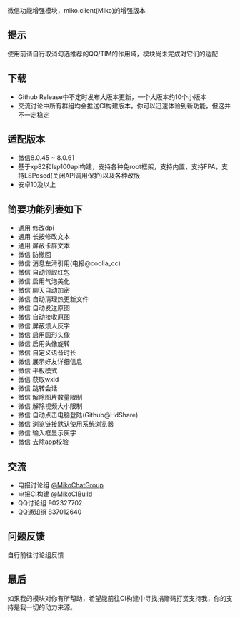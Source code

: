 微信功能增强模块，miko.client(Miko)的增强版本

## 提示
使用前请自行取消勾选推荐的QQ/TIM的作用域，模块尚未完成对它们的适配

## 下载
- Github Release中不定时发布大版本更新，一个大版本约10个小版本
- 交流讨论中所有群组均会推送CI构建版本，你可以迅速体验到新功能，但这并不一定稳定

## 适配版本
- 微信8.0.45 ~ 8.0.61
- 基于xp82和lsp100api构建，支持各种免root框架，支持内置，支持FPA，支持LSPosed(关闭API调用保护)以及各种改版
- 安卓10及以上

## 简要功能列表如下
- 通用 修改dpi
- 通用 长按修改文本
- 通用 屏蔽卡屏文本
- 微信 防撤回
- 微信 消息左滑引用(电报@coolia_cc)
- 微信 自动领取红包
- 微信 启用气泡美化
- 微信 聊天自动加密
- 微信 自动清理热更新文件
- 微信 自动发送原图
- 微信 自动接收原图
- 微信 屏蔽烦人灰字
- 微信 启用圆形头像
- 微信 启用头像旋转
- 微信 自定义语音时长
- 微信 展示好友详细信息
- 微信 平板模式
- 微信 获取wxid
- 微信 跳转会话
- 微信 解除图片数量限制
- 微信 解除视频大小限制
- 微信 自动点击电脑登陆(Github@HdShare)
- 微信 浏览链接默认使用系统浏览器
- 微信 输入框显示灰字
- 微信 去除app校验

## 交流
- 电报讨论组 [@MikoChatGroup](https://t.me/MikoChatGroup)
- 电报CI构建 [@MikoCIBuild](http://t.me/MikoCIBuilds)
- QQ讨论组 902327702
- QQ通知组 837012640

## 问题反馈
自行前往讨论组反馈

## 最后
如果我的模块对你有所帮助，希望能前往CI构建中寻找捐赠码打赏支持我，你的支持是我一切的动力来源。
